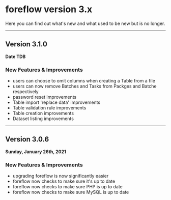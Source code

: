 # foreflow version 3.x

Here you can find out what's new and what used to be new but is no longer.

---

## Version 3.1.0

**Date TDB**

### New Features & Improvements

- users can choose to omit columns when creating a Table from a file
- users can now remove Batches and Tasks from Packges and Batche respectively
- password reset improvements
- Table import 'replace data' improvements
- Table validation rule improvements
- Table creation improvements
- Dataset listing improvements

---

## Version 3.0.6

**Sunday, January 26th, 2021**

### New Features & Improvements

- upgrading foreflow is now significantly easier
- foreflow now checks to make sure it's up to date
- foreflow now checks to make sure PHP is up to date
- foreflow now checks to make sure MySQL is up to date